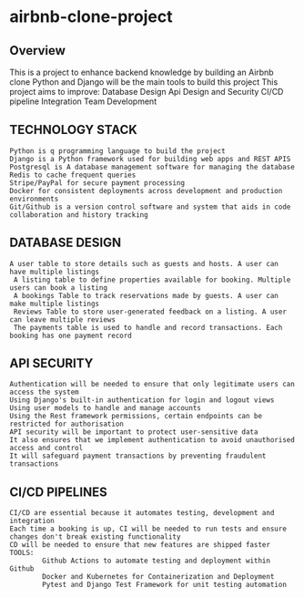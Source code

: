 # airbnb-clone-project
## Overview
This is a project to enhance backend knowledge by building an Airbnb clone
Python and Django will be the main tools to build this project
This project aims to improve:
Database Design 
Api Design and Security 
CI/CD pipeline Integration 
Team Development 


## TECHNOLOGY STACK
    Python is q programming language to build the project
    Django is a Python framework used for building web apps and REST APIS
    Postgresql is A database management software for managing the database 
    Redis to cache frequent queries 
    Stripe/PayPal for secure payment processing
    Docker for consistent deployments across development and production environments
    Git/Github is a version control software and system that aids in code collaboration and history tracking
## DATABASE DESIGN

    A user table to store details such as guests and hosts. A user can have multiple listings
     A listing table to define properties available for booking. Multiple users can book a listing 
     A bookings Table to track reservations made by guests. A user can make multiple listings
     Reviews Table to store user-generated feedback on a listing. A user can leave multiple reviews
     The payments table is used to handle and record transactions. Each booking has one payment record
## API SECURITY
    Authentication will be needed to ensure that only legitimate users can access the system
    Using Django's built-in authentication for login and logout views
    Using user models to handle and manage accounts
    Using the Rest framework permissions, certain endpoints can be restricted for authorisation
    API security will be important to protect user-sensitive data
    It also ensures that we implement authentication to avoid unauthorised access and control
    It will safeguard payment transactions by preventing fraudulent transactions
## CI/CD PIPELINES    
    CI/CD are essential because it automates testing, development and integration
    Each time a booking is up, CI will be needed to run tests and ensure changes don't break existing functionality
    CD will be needed to ensure that new features are shipped faster
    TOOLS:
            Github Actions to automate testing and deployment within Github
            Docker and Kubernetes for Containerization and Deployment
            Pytest and Django Test Framework for unit testing automation
    
